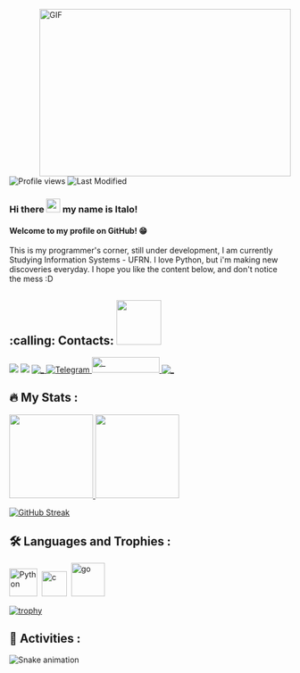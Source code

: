    
<div>
  <img align="right" alt="GIF" src="https://github.com/abhisheknaiidu/abhisheknaiidu/raw/master/code.gif?raw=true" width="450" height="300" />
   
   ![Profile views](https://gpvc.arturio.dev/italo-mauricio)  ![Last Modified](https://img.shields.io/github/last-commit/italo-mauricio/italo-mauricio?style=flat)




### Hi there <img src="https://media.giphy.com/media/hvRJCLFzcasrR4ia7z/giphy.gif" width="25px"> my name is Italo!                                                                
#### Welcome to my profile on GitHub! :grin: 
This is my programmer's corner, still under development, I am currently Studying Information Systems - UFRN.
I love Python, but i'm making new discoveries everyday. I hope you like the content below, and don't notice the mess :D



<h2> :calling: Contacts: <img src='https://raw.githubusercontent.com/ShahriarShafin/ShahriarShafin/main/Assets/handshake.gif' width="80px"> </h2>
<div>

[<img src = "https://img.shields.io/badge/instagram-%23E4405F.svg?&style=for-the-badge&logo=instagram&logoColor=white">](https://www.instagram.com/italomauricio1/)
<a href = "mailto:italomauricio98@gmail.com"><img src="https://img.shields.io/badge/Gmail-D14836?style=for-the-badge&logo=gmail&logoColor=white" target="_blank"></a>
 <a id="linkedin" href="https://www.linkedin.com/in/italo-mauricio" target="_blank">
    <img src="https://img.shields.io/badge/LinkedIn-0077B5?style=for-the-badge&logo=linkedin&logoColor=white" alt="_" />
  </a>
<a id="telegram" href="https://t.me/italomauricio1" target="_blank">
  ![Telegram](https://img.shields.io/static/v1?style=for-the-badge&message=Telegram&color=26A5E4&logo=Telegram&logoColor=FFFFFF&label=)
 </a>
   <a id="codersrank" href="https://profile.codersrank.io/user/italo-mauricio" target="_blank">
    <img width="121" height="28" src="https://img.shields.io/static/v1?style=for-the-badge&message=CodersRank&color=67A4AC&logo=CodersRank&logoColor=FFFFFF&label=" alt="_" />
   </a>
<a id="stackoverflow" href="https://pt.stackoverflow.com/users/299504/italo-mauricio" target="_blank">
    <img src="https://img.shields.io/badge/Stack_Overflow-FE7A16?style=for-the-badge&logo=stack-overflow&logoColor=white" alt="_" />
  </a>
</p>

## :fire: My Stats :

<div>
<a href="https://github.com/italo-mauricio">
<img height="150em" src="https://github-readme-stats.vercel.app/api?username=italo-mauricio&show_icons=true&theme=highcontrast&include_all_commits=true&count_private=true"/>

<img height="150em" src="https://github-readme-stats.vercel.app/api/top-langs/?username=italo-mauricio&layout=compact&langs_count=7&theme=highcontrast"/>
</div>

[![GitHub Streak](https://github-readme-streak-stats.herokuapp.com/?user=italo-mauricio&theme=dark)](https://git.io/streak-stats)


## :hammer_and_wrench: Languages and Trophies : 
  <img src="https://cdn.jsdelivr.net/gh/devicons/devicon/icons/python/python-original.svg" title="Python" alt="Python" width="50" height="50"/>&nbsp;
  <img src="https://cdn.jsdelivr.net/gh/devicons/devicon/icons/c/c-plain.svg" title="c" alt="c" width="45" height="45"/>&nbsp; 
  <img src="https://cdn.jsdelivr.net/gh/devicons/devicon/icons/go/go-original-wordmark.svg" title="go" alt="go" width="60" height="60"/>&nbsp; 

  
[![trophy](https://github-profile-trophy.vercel.app/?username=italo-mauricio&theme=onedark)](https://github.com/italo-mauricio/github-profile-trophy)


## :snake: Activities :

![Snake animation](https://github.com/italomauricio1/italo-mauricio/blob/output/github-contribution-grid-snake.svg)



